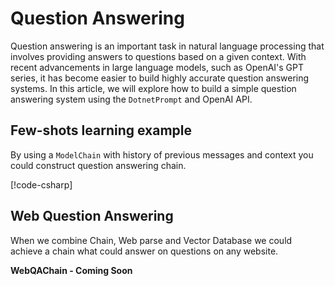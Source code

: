 ﻿# Question Answering

Question answering is an important task in natural language processing that involves providing answers to questions based on a given context. 
With recent advancements in large language models, such as OpenAI's GPT series, it has become easier to build highly accurate question answering systems. 
In this article, we will explore how to build a simple question answering system using the `DotnetPrompt` and OpenAI API.

## Few-shots learning example

By using a `ModelChain` with history of previous messages and context you could construct question answering chain.

[!code-csharp[](../../../test/DotnetPrompt.Tests.Examples/Chains/ChatGptModelChainExamples.cs#Example_ModelChainFewShotPromptTemplate_QuestionAnswering)]

## Web Question Answering

When we combine Chain, Web parse and Vector Database we could achieve a chain what could answer on questions on any website.

**WebQAChain - Coming Soon**